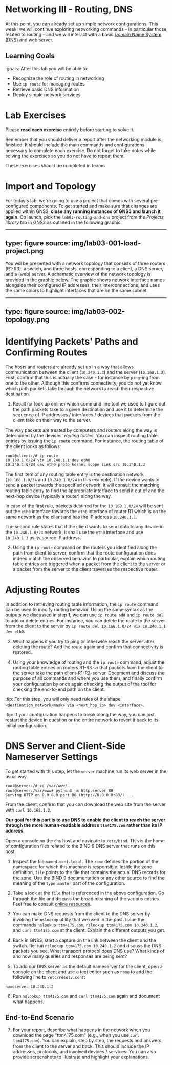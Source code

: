 # Networking III - Routing, DNS

At this point, you can already set up simple network configurations.
This week, we will continue exploring networking commands - in particular those related to routing - and we will interact with a basic [Domain Name System (DNS)](https://en.wikipedia.org/wiki/Domain_Name_System) and web server.


## Learning Goals

:goals: After this lab you will be able to:

- Recognize the role of routing in networking
- Use `ip route` for managing routes
- Retrieve basic DNS information
- Deploy simple network services


# Lab Exercises

Please **read each exercise** entirely before starting to solve it.

Remember that you should deliver a report after the networking module is finished.
It should include the main commands and configurations necessary to complete each exercise.
Do not forget to take notes while solving the exercises so you do not have to repeat them.

These exercises should be completed in teams.





# Import and Topology


For today's lab, we're going to use a project that comes with several pre-configured components. To get started and make sure that changes are applied within GNS3, **close any running instances of GNS3 and launch it again**. On launch, pick the `lab03-routing-and-dns` project from the *Projects library* tab in GNS3 as outlined in the following graphic.


---
type: figure
source: img/lab03-001-load-project.png
---


You will be presented with a network topology that consists of three routers (R1-R3), a switch, and three hosts, corresponding to a client, a DNS server, and a (web) server. A schematic overview of the network topology is provided in the graphic below. The graphic shows network interface names alongside their configured IP addresses, their interconnections, and uses the same colors to highlight interfaces that are on the same subnet.


---
type: figure
source: img/lab03-002-topology.png
---


# Identifying Packets' Paths and Confirming Routes


The hosts and routers are already set up in a way that allows communication between the client (`10.240.1.3`) and the server (`10.168.1.2`). First, confirm that this is actually the case - for instance by `ping`-ing from one to the other. Although this confirms connectivity, you do not yet know which path packets take through the network to reach their respective destination.


1. Recall (or look up online) which command line tool we used to figure out the path packets take to a given destination and use it to determine the sequence of IP addresses / interfaces / devices that packets from the client take on their way to the server.

The way packets are treated by computers and routers along the way is determined by the devices' *routing tables*. You can inspect routing table entries by issuing the `ip route` command. For instance, the routing table of the client looks as follows:

```
root@client:/# ip route
10.168.1.0/24 via 10.240.1.1 dev eth0 
10.240.1.0/24 dev eth0 proto kernel scope link src 10.240.1.3
```

The first item of any routing table entry is the destination network (`10.168.1.0/24` and `10.240.1.0/24` in this example). If the device wants to send a packet towards the specified network, it will consult the matching routing table entry to find the appropriate interface to send it out of and the next-hop device (typically a router) along the way. 

In case of the first rule, packets destined for the `10.168.1.0/24` will be sent out the `eth0` interface towards the `eth0` interface of router R1 which is on the same network as the client and has the IP address `10.240.1.1`.

The second rule states that if the client wants to send data to any device in the `10.240.1.0/24` network, it shall use the `eth0` interface and use `10.240.1.3` as its source IP address. 


2. Using the `ip route` command on the routers you identified along the path from client to server, confirm that the route configuration does indeed match the observed behavior. In particular, explain which routing table entries are triggered when a packet from the client to the server or a packet from the server to the client traverses the respective router.


# Adjusting Routes


In addition to retrieving routing table information, the `ip route` command can be used to modify routing behavior. Using the same syntax as the outputs we discussed in step 1, we can use `ip route add` and `ip route del` to add or delete entries. For instance, you can delete the route to the server from the client to the server by `ip route del 10.168.1.0/24 via 10.240.1.1 dev eth0`.


3. What happens if you try to ping or otherwise reach the server after deleting the route? Add the route again and confirm that connectivity is restored.


4. Using your knowledge of routing and the `ip route` command, adjust the routing table entries on routers R1-R3 so that packets from the client to the server take the path client-R1-R2-server. Document and discuss the purpose of all commands and where you use them, and finally confirm your configuration by once again checking the output of the tool for checking the end-to-end path on the client.


:tip:
For this step, you will only need rules of the shape `<destination_network/mask> via <next_hop_ip> dev <interface>`.


:tip:
If your configuration happens to break along the way, you can just restart the device in question or the entire network to revert it back to its initial configuration.


# DNS Server and Client-Side Nameserver Settings


To get started with this step, let the `server` machine run its web server in the usual way.

```
root@server:/# cd /var/www/
root@server:/var/www# python3 -m http.server 80
Serving HTTP on 0.0.0.0 port 80 (http://0.0.0.0:80/) ...
```

From the client, confirm that you can download the web site from the server with `curl 10.168.1.2`.

**Our goal for this part is to use DNS to enable the client to reach the server through the more human-readable address `ttm4175.com` rather than its IP address.**

Open a console on the `dns` host and navigate to `/etc/bind`. This is the home of configuration files related to the BIND 9 DNS server that runs on this host.


1. Inspect the file `named.conf.local`. The `zone` defines the portion of the namespace for which this machine is responsible. Inside the zone definition, `file` points to the file that contains the actual DNS records for the zone. Use [the BIND 9 documentation](https://bind9.readthedocs.io/en/latest/reference.html#namedconf-statement-zone) or any other source to find the meaning of the `type master` part of the configuration.


2. Take a look at the `file` that is referenced in the above configuration. Go through the file and discuss the broad meaning of the various entries. Feel free to consult [online resources](https://www.thegeekdiary.com/understanding-dns-zone-files/).


3. You can make DNS requests from the client to the DNS server by invoking the `nslookup` utility that we used in the past. Issue the commands `nslookup ttm4175.com`, `nslookup ttm4175.com 10.240.1.2`, and `curl ttm4175.com` at the client. Explain the different outputs you get.


4. Back in GNS3, start a capture on the link between the client and the switch. Re-run `nslookup ttm4175.com 10.240.1.2` and discuss the DNS packets you see. What transport protocol does DNS use? What kinds of and how many queries and responses are being sent?


5. To add our DNS server as the default nameserver for the client, open a console on the client and use a text editor such as `nano` to add the following line to `/etc/resolv.conf`:


```
nameserver 10.240.1.2
```

6. Run `nslookup ttm4175.com` and `curl ttm4175.com` again and document what happens.


## End-to-End Scenario


7. For your report, describe what happens in the network when you download the page "ttm4175.com" (e.g., when you use `curl ttm4175.com`). You can explain, step by step, the requests and answers from the client to the server and back. This should include the IP addresses, protocols, and involved devices / services. You can also provide screenshots to illustrate and highlight your explanations.

